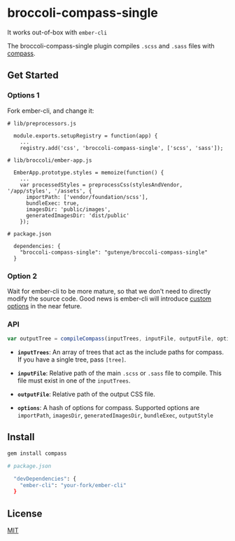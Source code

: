 # broccoli-compass-single

It works out-of-box with `ember-cli`

The broccoli-compass-single plugin compiles `.scss` and `.sass` files with [compass](https://github.com/Compass/compass).

## Get Started

### Options 1

Fork ember-cli, and change it:

```
# lib/preprocessors.js

  module.exports.setupRegistry = function(app) {
    ...
    registry.add('css', 'broccoli-compass-single', ['scss', 'sass']);

# lib/broccoli/ember-app.js

  EmberApp.prototype.styles = memoize(function() {
    ...
    var processedStyles = preprocessCss(stylesAndVendor, '/app/styles', '/assets', {
      importPath: ['vendor/foundation/scss'],
      bundleExec: true,
      imagesDir: 'public/images',
      generatedImagesDir: 'dist/public'
    });

# package.json

  dependencies: {
    "broccoli-compass-single": "gutenye/broccoli-compass-single"
  }

```

### Option 2

Wait for ember-cli to be more mature, so that we don't need to directly modify the source code. Good news is ember-cli will introduce [custom options](https://github.com/stefanpenner/ember-cli/pull/1175#issuecomment-47300594) in the near feture.

### API

``` js
var outputTree = compileCompass(inputTrees, inputFile, outputFile, options);
```

* **`inputTrees`**: An array of trees that act as the include paths for
  compass. If you have a single tree, pass `[tree]`.

* **`inputFile`**: Relative path of the main `.scss` or `.sass` file to compile. This
  file must exist in one of the `inputTrees`.

* **`outputFile`**: Relative path of the output CSS file.

* **`options`**: A hash of options for compass. Supported options are
  `importPath`, `imagesDir`, `generatedImagesDir`, `bundleExec`, `outputStyle`

## Install

``` bash
gem install compass

# package.json

  "devDependencies": {
    "ember-cli": "your-fork/ember-cli"
  }
```


## License

[MIT](https://github.com/gutenye/broccoli-compass-single/blob/master/LICENSE.md)
